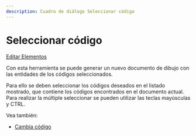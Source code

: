 ```yaml
---
description: Cuadro de diálogo Seleccionar código
---
```


# Seleccionar código

[Editar Elementos](../../fichas-de-herramientas/ficha-de-herramientas-editar/editar-elementos.md)

Con esta herramienta se puede generar un nuevo documento de dibujo con las entidades de los códigos seleccionados.

Para ello se deben seleccionar los códigos deseados en el listado mostrado, que contiene los códigos encontrados en el documento actual. Para realizar la múltiple seleccionar se pueden utilizar las teclas mayúsculas y CTRL.

Vea también:

* [Cambia código](/mdtopx/otras-herramientas/editar-elementos/cambia-codigo.md)

